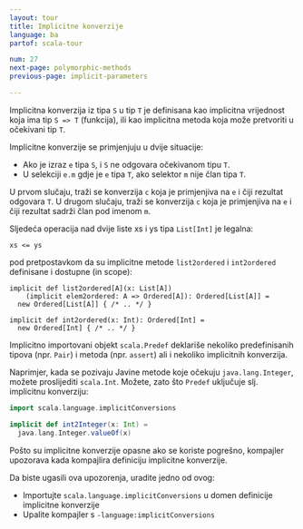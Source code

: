 ```yaml
---
layout: tour
title: Implicitne konverzije
language: ba
partof: scala-tour

num: 27
next-page: polymorphic-methods
previous-page: implicit-parameters

---
```


Implicitna konverzija iz tipa `S` u tip `T` je definisana kao implicitna vrijednost koja ima tip `S => T` (funkcija), 
ili kao implicitna metoda koja može pretvoriti u očekivani tip `T`.

Implicitne konverzije se primjenjuju u dvije situacije:

* Ako je izraz `e` tipa `S`, i `S` ne odgovara očekivanom tipu `T`.
* U selekciji `e.m` gdje je `e` tipa `T`, ako selektor `m` nije član tipa `T`.

U prvom slučaju, traži se konverzija `c` koja je primjenjiva na `e` i čiji rezultat odgovara `T`. 
U drugom slučaju, traži se konverzija `c` koja je primjenjiva na `e` i čiji rezultat sadrži član pod imenom `m`.

Sljedeća operacija nad dvije liste xs i ys tipa `List[Int]` je legalna:

```
xs <= ys
```

pod pretpostavkom da su implicitne metode `list2ordered` i `int2ordered` definisane i dostupne (in scope):

```
implicit def list2ordered[A](x: List[A])
    (implicit elem2ordered: A => Ordered[A]): Ordered[List[A]] =
  new Ordered[List[A]] { /* .. */ }

implicit def int2ordered(x: Int): Ordered[Int] =
  new Ordered[Int] { /* .. */ }
```

Implicitno importovani objekt `scala.Predef` deklariše nekoliko predefinisanih tipova (npr. `Pair`) i metoda (npr. `assert`) ali i nekoliko implicitnih konverzija.

Naprimjer, kada se pozivaju Javine metode koje očekuju `java.lang.Integer`, možete proslijediti `scala.Int`.
Možete, zato što `Predef` uključuje slj. implicitnu konverziju:

```scala mdoc
import scala.language.implicitConversions

implicit def int2Integer(x: Int) =
  java.lang.Integer.valueOf(x)
```

Pošto su implicitne konverzije opasne ako se koriste pogrešno, kompajler upozorava kada kompajlira definiciju implicitne konverzije.

Da biste ugasili ova upozorenja, uradite jedno od ovog:

* Importujte `scala.language.implicitConversions` u domen definicije implicitne konverzije
* Upalite kompajler s `-language:implicitConversions`

